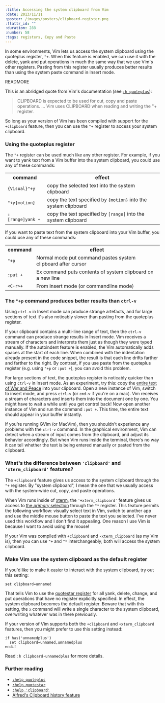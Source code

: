 ```yaml
--- 
:title: Accessing the system clipboard from Vim
:date: 2013/11/11
:poster: /images/posters/clipboard-register.png
:flattr_id: ""
:duration: 288
:number: 58
:tags: registers, Copy and Paste
---
```


In some environments, Vim lets us access the system clipboard using the quoteplus register, `"+`. When this feature is enabled, we can use it with the delete, yank and put operations in much the same way that we use Vim's other registers. Pasting from this register usually produces better results than using the system paste command in Insert mode.


READMORE

This is an abridged quote from Vim's documentation (see [`:h quoteplus`][quoteplus]):

> CLIPBOARD is expected to be used for cut, copy and paste operations.
> ...
> Vim uses CLIPBOARD when reading and writing the "+ register.  

So long as your version of Vim has been compiled with support for the `+clipboard` feature, then you can use the `"+` register to access your system clipboard.

### Using the quoteplus register

The `"+` register can be used much like any other register. For example, if you want to yank text from a Vim buffer into the system clipboard, you could use any of these commands:

<table>
<tr>
<th>command</th>
<th>effect</th>
</tr>
<tr>
<td><code>{Visual}"+y</code></td>
<td>copy the selected text into the system clipboard</td>
</tr>
<tr>
<td><code>"+y{motion}</code></td>
<td>copy the text specified by <code>{motion}</code> into the system clipboard</td>
</tr>
<tr>
<td><code>:[range]yank&nbsp;+</code></td>
<td>copy the text specified by <code>[range]</code> into the system clipboard</td>
</tr>
</table>

If you want to paste text from the system clipboard into your Vim buffer, you could use any of these commands:

<table>
<tr>
<th>command</th>
<th>effect</th>
</tr>
<tr>
<td><code>"+p</code></td>
<td>Normal mode put command pastes system clipboard after cursor</td>
</tr>
<tr>
<td><code>:put +</code></td>
<td>Ex command puts contents of system clipboard on a new line</td>
</tr>
<tr>
<td><code>&lt;C-r&gt;+</code></td>
<td>From insert mode (or commandline mode)</td>
</tr>
</table>


### The `"+p` command produces better results than `ctrl-v`

Using `ctrl-v` in Insert mode can produce strange artefacts, and for large sections of text it's also noticably slower than pasting from the quoteplus register.

If your clipboard contains a multi-line range of text, then the `ctrl-v` command can produce strange results in Insert mode. Vim receives a stream of characters and interprets them just as though they were typed manually. If the autoindent feature is enabled, the Vim automatically adds spaces at the start of each line. When combined with the indentation already present in the code snippet, the result is that each line drifts farther and farther to the right. By contrast, if you use paste from the quoteplus register (e.g. using `"+p` or `:put +`), you can avoid this problem.

For large sections of text, the quoteplus register is noticably quicker than using `ctrl-v` in Insert mode. As an experiment, try this: copy the [entire text of War and Peace][tolstoy] into your clipboard. Open a new instance of Vim, switch to insert mode, and press `ctrl-v` (or `cmd-v` if you're on a mac). Vim receives a stream of characters and inserts them into the document one by one. You might have to wait a while until you get control back! Now open another instance of Vim and run the command `:put +`. This time, the entire text should appear in your buffer instantly.

If you're running GVim (or MacVim), then you shouldn't experience any problems with the `ctrl-v` command. In the graphical environment, Vim can detect when a stream of input comes from the clipboard, and adjust its behavior accordingly. But when Vim runs inside the terminal, there's no way it can tell whether the text is being entered manually or pasted from the clipboard.

### What's the difference between `'clipboard'` and `'xterm_clipboard'` features?

The `+clipboard` feature gives us access to the system clipboard through the `"+` register. By "system clipboard", I mean the one that we usually access with the system-wide cut, copy, and paste operations.

When Vim runs inside of [xterm][], the `'+xterm_clipboard'` feature gives us access to [the *primary* selection][primary] through the `"*` register. This feature permits the following workflow: visually select text in Vim, switch to another app and use the middle mouse button to paste the text you selected. I've never used this workflow and I don't find it appealing. One reason I use Vim is because I want to avoid using the mouse!

If your Vim was compiled with `+clipboard` and `-xterm_clipboard` (as my Vim is), then you can use `"+` and `"*` interchangeably; both will access the system clipboard.

### Make Vim use the system clipboard as the default register

If you'd like to make it easier to interact with the system clipboard, try out this setting:

    set clipboard=unnamed

That tells Vim to use the [quotestar register][quotestar] for all yank, delete, change, and put operations that have no register explicitly specified. In effect, the system clipboard becomes the default register. Beware that with this setting, the `x` command will write a single character to the system clipboard, overwriting whatever was in there previously.

If your version of Vim supports both the `+clipboard` and `+xterm_clipboard` features, then you might prefer to use this setting instead:

```viml
if has('unnamedplus')
  set clipboard=unnamed,unnamedplus
endif
```

Read `:h clipboard-unnamedplus` for more details.

### Further reading

* [`:help quoteplus`][quoteplus]
* [`:help quotestar`][quotestar]
* [`:help 'clipboard'`]['clipboard']
* [Alfred's Clipboard history feature][alfred]

[quoteplus]: http://vimdoc.sourceforge.net/htmldoc/gui_x11.html#quoteplus
[quotestar]: http://vimdoc.sourceforge.net/htmldoc/gui.html#quotestar
['clipboard']: http://vimdoc.sourceforge.net/htmldoc/options.html#'clipboard'
[alfred]: http://support.alfredapp.com/features:clipboard
[unnamed]: http://vimdoc.sourceforge.net/htmldoc/options.html#clipboard-unnamed
[tolstoy]: http://www.gutenberg.org/cache/epub/2600/pg2600.txt
[gist]: http://fizzbuzz.org/UPDATE_THIS_URL!
[xterm]: http://invisible-island.net/xterm/
[primary]: https://wiki.archlinux.org/index.php/Xterm#Copy_and_paste
